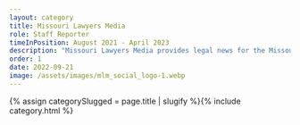 ```yaml
---
layout: category
title: Missouri Lawyers Media
role: Staff Reporter
timeInPosition: August 2021 - April 2023
description: "Missouri Lawyers Media provides legal news for the Missouri legal community."
order: 1
date: 2022-09-21
image: /assets/images/mlm_social_logo-1.webp
---
```

{% assign categorySlugged = page.title | slugify %}{% include category.html %}
